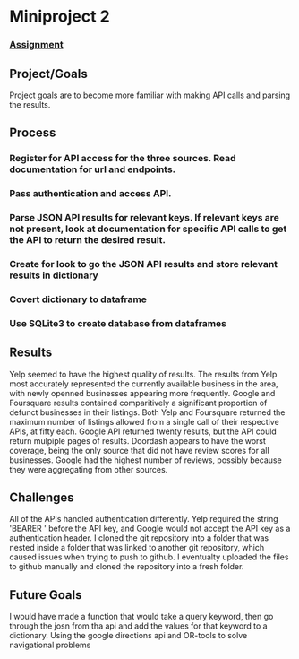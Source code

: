 # Miniproject 2

### [Assignment](assignment.md)

## Project/Goals
Project goals are to become more familiar with making API calls and parsing the results. 

## Process
### Register for API access for the three sources. Read documentation for url and endpoints. 
### Pass authentication and access API.
### Parse JSON API results for relevant keys. If relevant keys are not present, look at documentation for specific API calls to get the API to return the desired result.
### Create for look to go the JSON API results and store relevant results in dictionary
### Covert dictionary to dataframe
### Use SQLite3 to create database from dataframes

## Results
Yelp seemed to have the highest quality of results. The results from Yelp most accurately represented the currently available business in the area, with newly openned businesses appearing more frequently. Google and Foursquare results contained comparitively a significant proportion of defunct businesses in their listings. Both Yelp and Foursquare returned the maximum number of listings allowed from a single call of their respective APIs, at fifty each. Google API returned twenty results, but the API could return mulpiple pages of results. Doordash appears to have the worst coverage, being the only source that did not have review scores for all businesses. 
Google had the highest number of reviews, possibly because they were aggregating from other sources. 

## Challenges 
All of the APIs handled authentication differently. Yelp required the string 'BEARER ' before the API key, and Google would not accept the API key as a authentication header.
I cloned the git repository into a folder that was nested inside a folder that was linked to another git repository, which caused issues when trying to push to github. I eventualty uploaded the files to github manually and cloned the repository into a fresh folder.

## Future Goals
I would have made a function that would take a query keyword, then go through the josn from tha api and add the values for that keyword to a dictionary. 
Using the google directions api and OR-tools to solve navigational problems
